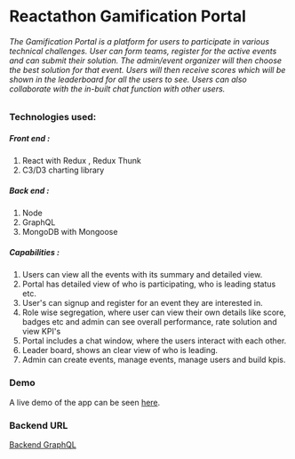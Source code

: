 # Reactathon Gamification Portal

###### The Gamification Portal is a platform for users to participate in various technical challenges. User can form teams, register for the active events and can submit their solution. The admin/event organizer will then choose the best solution for that event. Users will then receive scores which will be shown in the leaderboard for all the users to see. Users can also collaborate with the in-built chat function with other users.

### Technologies used:

##### Front end :
1. React with Redux , Redux Thunk
2. C3/D3 charting library

##### Back end :
1. Node 
2. GraphQL
3. MongoDB with Mongoose

##### Capabilities :
1. Users can view all the events with its summary and detailed view.
2. Portal has detailed view of who is participating, who is leading status etc.
3. User's can signup and register for an event they are interested in.
4. Role wise segregation, where user can view their own details like score, badges etc and admin can see overall performance, rate solution and view KPI's
5. Portal includes a chat window, where the users interact with each other.
6. Leader board, shows an clear view of who is leading.
7. Admin can create events, manage events, manage users and build kpis.

### Demo
A live demo of the app can be seen [here](https://vzhackathon-frontend.herokuapp.com/).

### Backend URL 
[Backend GraphQL](https://vzhackathon-backend.herokuapp.com/graphql)

